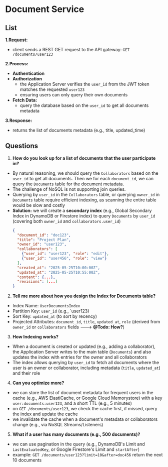 # Document Service

## List

**1.Request:**
- client sends a REST GET request to the API gateway: `GET /documents/user123`

**2.Process:**
- **Authentication**
- **Authorization**
  - the Application Server verifies the `user_id` from the JWT token matches the requested `user123`
  - ensuring users can only query their own documents
- **Fetch Data:**
  - query the database based on the `user_id` to get all documents metadata

**3.Response:**
- returns the list of documents metadata (e.g., title, updated_time)

## Questions
1. **How do you look up for a list of documents that the user participate in?**
- By natural reasoning, we should query the `Collaborators` based on the `user_id` to get all documents. Then we for each `document_id`, we can query the `Documents` table for the document metadata.
- The challenge of NoSQL is not supporting join queries.
- Querying by `user_id` in the `Collaborators` table, or querying `owner_id` in `Documents` table require efficient indexing, as scanning the entire table would be slow and costly
- **Solution:** we will create a **secondary index** (e.g., Global Secondary Index in DynamoDB or Firestore index) to query `Documents` by `user_id` (covering both `owner_id` and `collaborators.user_id`)
  ```json
  {
    "document_id": "doc123",
    "title": "Project Plan",
    "owner_id": "user123",
    "collaborators": [
      {"user_id": "user123", "role": "edit"},
      {"user_id": "user456", "role": "view"}
    ],
    "created_at": "2025-05-25T10:00:00Z",
    "updated_at": "2025-05-25T10:55:00Z",
    "content": {...},
    "revisions": [...]
  }
  ```
2. **Tell me more about how you design the Index for Documents table?**
- Index Name: `UserDocumentsIndex`
- Partition Key: `user_id` (e.g., `user123)
- Sort Key: `updated_at` (to sort by recency)
- Projected Attributes: `document_id`, `title`, `updated_at`, `role` (derived from `owner_id` or `collaborators` fields ---> **@Todo: How?**)

3. **How Indexing works?**
- When a document is created or updated (e.g., adding a collaborator), the Application Server writes to the main table (`Documents`) and also updates the index with entries for the owner and all collaborators
- The index allows querying by `user_id` to fetch all documents where the user is an owner or collaborator, including metadata (`title`, `updated_at`) and their role

4. **Can you optimize more?**
- we can store the list of document metadata for frequent users in the cache (e.g., AWS ElastiCache, or Google Cloud Memorystore) with a key `user:documents:user123`, and a short TTL (e.g., 5 minutes)
- on `GET /documents/user123`, we check the cache first, if missed, query the index and update the cache
- we invalidate the cache when a document's metadata or collaborators change (e.g., via NoSQL Streams/Listeners)

5. **What if a user has many documents (e.g., 500 documents)?**
- we can use pagination in the query (e.g., DynamoDB's Limit and `LastEvaluatedKey`, or Google Firestore's Limit and `startAfter`)
- example: `GET /documents/user123?limit=10&after=doc456` return the next 10 documents
